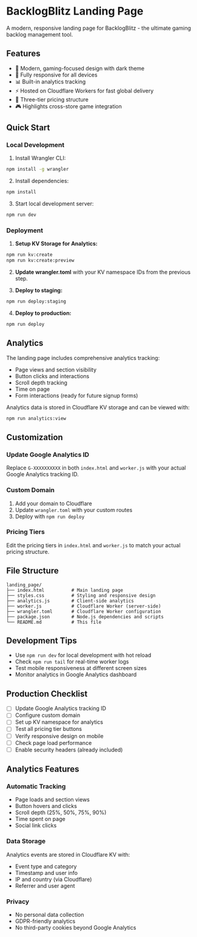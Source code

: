 # BacklogBlitz Landing Page

A modern, responsive landing page for BacklogBlitz - the ultimate gaming backlog management tool.

## Features

- 🎨 Modern, gaming-focused design with dark theme
- 📱 Fully responsive for all devices
- 📊 Built-in analytics tracking
- ⚡ Hosted on Cloudflare Workers for fast global delivery
- 🚀 Three-tier pricing structure
- 🎮 Highlights cross-store game integration

## Quick Start

### Local Development

1. Install Wrangler CLI:
```bash
npm install -g wrangler
```

2. Install dependencies:
```bash
npm install
```

3. Start local development server:
```bash
npm run dev
```

### Deployment

1. **Setup KV Storage for Analytics:**
```bash
npm run kv:create
npm run kv:create:preview
```

2. **Update wrangler.toml** with your KV namespace IDs from the previous step.

3. **Deploy to staging:**
```bash
npm run deploy:staging
```

4. **Deploy to production:**
```bash
npm run deploy
```

## Analytics

The landing page includes comprehensive analytics tracking:

- Page views and section visibility
- Button clicks and interactions
- Scroll depth tracking
- Time on page
- Form interactions (ready for future signup forms)

Analytics data is stored in Cloudflare KV storage and can be viewed with:
```bash
npm run analytics:view
```

## Customization

### Update Google Analytics ID

Replace `G-XXXXXXXXXX` in both `index.html` and `worker.js` with your actual Google Analytics tracking ID.

### Custom Domain

1. Add your domain to Cloudflare
2. Update `wrangler.toml` with your custom routes
3. Deploy with `npm run deploy`

### Pricing Tiers

Edit the pricing tiers in `index.html` and `worker.js` to match your actual pricing structure.

## File Structure

```
landing_page/
├── index.html          # Main landing page
├── styles.css          # Styling and responsive design
├── analytics.js        # Client-side analytics
├── worker.js           # Cloudflare Worker (server-side)
├── wrangler.toml       # Cloudflare Worker configuration
├── package.json        # Node.js dependencies and scripts
└── README.md           # This file
```

## Development Tips

- Use `npm run dev` for local development with hot reload
- Check `npm run tail` for real-time worker logs
- Test mobile responsiveness at different screen sizes
- Monitor analytics in Google Analytics dashboard

## Production Checklist

- [ ] Update Google Analytics tracking ID
- [ ] Configure custom domain
- [ ] Set up KV namespace for analytics
- [ ] Test all pricing tier buttons
- [ ] Verify responsive design on mobile
- [ ] Check page load performance
- [ ] Enable security headers (already included)

## Analytics Features

### Automatic Tracking
- Page loads and section views
- Button hovers and clicks
- Scroll depth (25%, 50%, 75%, 90%)
- Time spent on page
- Social link clicks

### Data Storage
Analytics events are stored in Cloudflare KV with:
- Event type and category
- Timestamp and user info
- IP and country (via Cloudflare)
- Referrer and user agent

### Privacy
- No personal data collection
- GDPR-friendly analytics
- No third-party cookies beyond Google Analytics
